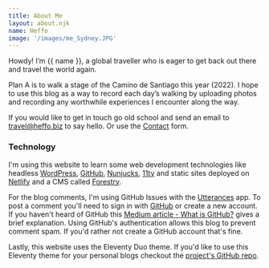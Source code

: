 ```yaml
---
title: About Me
layout: about.njk
name: Heffo
image: '/images/me_Sydney.JPG'
---
```


Howdy! I’m {{ name }}, a global traveller who is eager to get back out there and travel the world again.

Plan A is to walk a stage of the Camino de Santiago this year (2022). I hope to use this blog as a way to record each day’s walking by uploading photos and recording any worthwhile experiences I encounter along the way.

If you would like to get in touch go old school and send an email to [travel@heffo.biz](mailto:travel@heffo.biz) to say hello. Or use the [Contact](/contact) form.

### Technology

I'm using this website to learn some web development technologies like headless [WordPress](https://wordpress.org/), [GitHub](https://github.com/), [Nunjucks](https://mozilla.github.io/nunjucks/), [11ty](https://www.11ty.dev/) and static sites deployed on [Netlify](https://netlify.com/) and a CMS called [Forestry](https://forestry.io/).

For the blog comments, I'm using GitHub Issues with the [Utterances](https://utteranc.es/) app. To post a comment you'll need to sign in with [GitHub](https://github.com/) or create a new account. If you haven't heard of GitHub this [Medium article - What is GitHub?](https://medium.com/swlh/what-is-github-423f9049ab2d) gives a brief explanation. Using GitHub's authentication allows this blog to prevent comment spam. If you'd rather not create a GitHub account that's fine.

Lastly, this website uses the Eleventy Duo theme. If you'd like to use this Eleventy theme for your personal blogs checkout the <a href="https://github.com/yinkakun/eleventy-duo" target="_blank" rel="noopener noreferrer">project's GitHub repo</a>.
